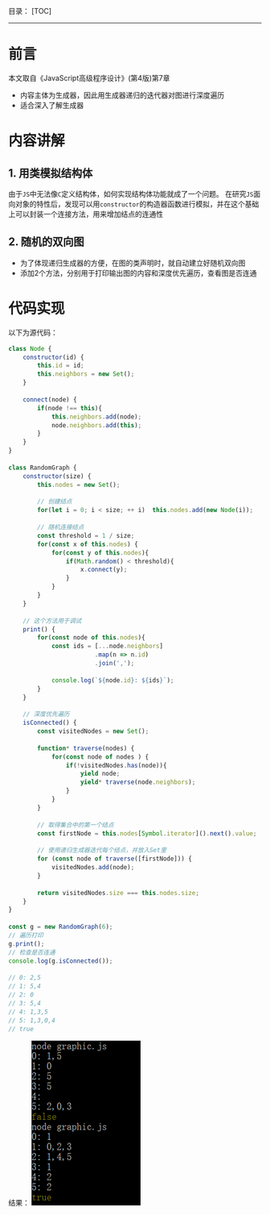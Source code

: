 目录：
[TOC]
***
# 前言
本文取自《JavaScript高级程序设计》(第4版)第7章
- 内容主体为生成器，因此用生成器递归的迭代器对图进行深度遍历
- 适合深入了解生成器

# 内容讲解
## 1. 用类模拟结构体
由于`JS`中无法像`C`定义结构体，如何实现结构体功能就成了一个问题。
在研究`JS`面向对象的特性后，发现可以用`constructor`的构造器函数进行模拟，并在这个基础上可以封装一个连接方法，用来增加结点的连通性
## 2. 随机的双向图
- 为了体现递归生成器的方便，在图的类声明时，就自动建立好随机双向图
- 添加2个方法，分别用于打印输出图的内容和深度优先遍历，查看图是否连通

# 代码实现
以下为源代码：
```js
class Node {
    constructor(id) {
        this.id = id;
        this.neighbors = new Set();
    }

    connect(node) {
        if(node !== this){
            this.neighbors.add(node);
            node.neighbors.add(this);
        }
    }
}

class RandomGraph {
    constructor(size) {
        this.nodes = new Set();

        // 创建结点
        for(let i = 0; i < size; ++ i)  this.nodes.add(new Node(i));

        // 随机连接结点
        const threshold = 1 / size;
        for(const x of this.nodes) {
            for(const y of this.nodes){
                if(Math.random() < threshold){
                    x.connect(y);
                }
            }
        }
    }

    // 这个方法用于调试
    print() {
        for(const node of this.nodes){
            const ids = [...node.neighbors]
                        .map(n => n.id)
                        .join(',');
        
            console.log(`${node.id}: ${ids}`);
        }
    }

    // 深度优先遍历
    isConnected() {
        const visitedNodes = new Set();

        function* traverse(nodes) {
            for(const node of nodes ) {
                if(!visitedNodes.has(node)){
                    yield node;
                    yield* traverse(node.neighbors);
                }
            }
        }

        // 取得集合中的第一个结点
        const firstNode = this.nodes[Symbol.iterator]().next().value;

        // 使用递归生成器迭代每个结点，并放入Set里
        for (const node of traverse([firstNode])) {
            visitedNodes.add(node);
        }

        return visitedNodes.size === this.nodes.size;
    }
}

const g = new RandomGraph(6);
// 遍历打印
g.print();
// 检查是否连通
console.log(g.isConnected());

// 0: 2,5
// 1: 5,4
// 2: 0
// 3: 5,4
// 4: 1,3,5
// 5: 1,3,0,4
// true
```
结果：
![1-graphic][01]

[01]: ./img/1-graphic.png "1-graphic"